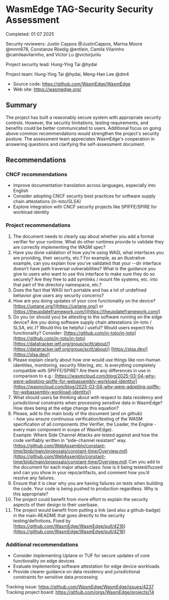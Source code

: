 # WasmEdge TAG-Security Security Assessment
<!-- cSpell:ignore Ying Shen Hsieh ibmibmibm hydai wasmedge Constanze Röedig entlein Camila Vilarinho camilaavilarinho victorjunlu Meng WASI crun userbase Uptane wasi-->

Completed: 01 07 2025

Security reviewers: Justin Cappos @JustinCappos, Marina Moore @mnm678, Constanze Röedig @entlein, Camila Vilarinho @camilaavilarinho, and Victor Lu @victorjunlu

Project security lead: Hung-Ying Tai @hydai

Project team: Hung-Ying Tai @hydai, Meng-Han Lee @dm4

* Source code: <https://github.com/WasmEdge/WasmEdge>
* Web site: <https://wasmedge.org/>

## Summary

The project has built a reasonably secure system with appropriate security controls. However, the security limitations, testing requirements, and benefits could be better communicated to users. Additional focus on going above common recommendations would strengthen the project's security posture. The assessment team appreciates WasmEdge's cooperation in answering questions and clarifying the self-assessment document.

## Recommendations

### CNCF recommendations

* Improve documentation translation across languages, especially into English
* Consider adopting CNCF security best practices for software supply chain attestations (in-toto/SLSA)
* Explore integration with CNCF security projects like SPIFFE/SPIRE for workload identity

### Project recommendations

1. The document needs to clearly say about whether you add a formal verifier for your runtime.   What do other runtimes provide to validate they are correctly implementing the WASM spec?
2. Have you done validation of how you’re using WASI, what interfaces you are providing, their security, etc.?  For example, as an illustrative example, can you explain how you’ve validated that your \--dir interface doesn’t have path traversal vulnerabilities?  What is the guidance you give to users who want to use this interface to make sure they do so securely?   Are they free to add symlinks / mount file systems, etc. into that part of the directory namespace, etc.?  
3. Does the fact that WASI isn’t portable and has a lot of undefined behavior give users any security concerns?  
4. How are you doing updates of your core functionality on the device?  [https://uptane.org/](https://uptane.org/)
   or [https://theupdateframework.com/](https://theupdateframework.com/)
5. Do you (or should you) be attesting to the software running on the edge device?   Are you doing software supply chain attestations (in-toto / SLSA, etc.)?   Would this be helpful / useful?  Would users expect this functionality?  Consider:   [https://github.com/in-toto/in-toto](https://github.com/in-toto/in-toto)  [https://datatracker.ietf.org/group/scitt/about/](https://datatracker.ietf.org/group/scitt/about/)  [https://slsa.dev/](https://slsa.dev/)
6. Please explain clearly about how one would use things like non-human identities, monitoring, security filtering, etc. Is everything completely compatible with SPIFFE/SPIRE?  Are there any differences in use in comparison to e.g.:    [https://wasmcloud.com/blog/2025-03-04-why-were-adopting-spiffe-for-webassembly-workload-identity/](https://wasmcloud.com/blog/2025-03-04-why-were-adopting-spiffe-for-webassembly-workload-identity/)
7. What should users be thinking about with respect to data residency and jurisdictional constraints when processing sensitive data in WasmEdge?  How does being at the edge change this equation?  
8. Please, add to the main body of the document (and on github)  
   \- how you ensure continuous verification/testing of the WASM specification of all components (the Verifier, the Loader, the Engine \- every main component in scope of WasmEdge).  
   Example:
   Where Side Channel Attacks are tested against and how the code verifiably written in  “side-channel resistant” way.  [https://github.com/WebAssembly/constant-time/blob/main/proposals/constant-time/Overview.md](https://github.com/WebAssembly/constant-time/blob/main/proposals/constant-time/Overview.md)
   Can you add to the document for each major attack-class: how is it being tested/fuzzed and can you show in your repo/artifacts, and comment how you’d resolve any failures.  
9. Ensure that it is clear why you are having failures on tests when building the code.   Your code is being pushed to production regardless.   Why is this appropriate?  
10. The project could benefit from more effort to explain the security aspects of their design to their userbase.
11. The project would benefit from putting a link (and also a github-badge) in the main-README that goes directly to the security testing/definitions.  Fixed by [https://github.com/WasmEdge/WasmEdge/pull/4216](https://github.com/WasmEdge/WasmEdge/pull/4216)

### Additional recommendations

* Consider implementing Uptane or TUF for secure updates of core functionality on edge devices
* Evaluate implementing software attestation for edge device workloads
* Provide clearer guidance on data residency and jurisdictional constraints for sensitive data processing

Tracking issue: <https://github.com/WasmEdge/WasmEdge/issues/4237>
Tracking project board: <https://github.com/orgs/WasmEdge/projects/14>

